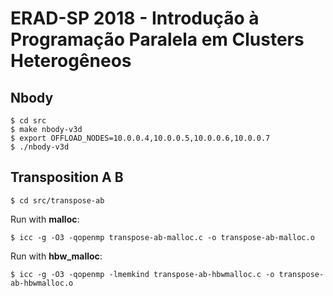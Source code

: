 # ERAD-SP 2018 - Introdução à Programação Paralela em Clusters Heterogêneos

## Nbody ##

```
$ cd src
$ make nbody-v3d
$ export OFFLOAD_NODES=10.0.0.4,10.0.0.5,10.0.0.6,10.0.0.7
$ ./nbody-v3d 
```
## Transposition A B ##

```
$ cd src/transpose-ab
```
Run with **malloc**:
```
$ icc -g -O3 -qopenmp transpose-ab-malloc.c -o transpose-ab-malloc.o
```
Run with **hbw_malloc**:
```
$ icc -g -O3 -qopenmp -lmemkind transpose-ab-hbwmalloc.c -o transpose-ab-hbwmalloc.o
```
